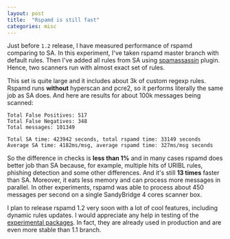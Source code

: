 ```yaml
---
layout: post
title:  "Rspamd is still fast"
categories: misc
---
```


Just before `1.2` release, I have measured performance of rspamd comparing to SA. In this experiment, I've taken rspamd master branch with default rules.
Then I've added all rules from SA using [spamassassin](https://rspamd.com/doc/modules/spamassassin.html) plugin. Hence, two scanners run with almost exact set of rules.

This set is quite large and it includes about 3k of custom regexp rules. Rspamd runs **without** hyperscan and pcre2, so it performs literally the same job as SA does.
And here are results for about 100k messages being scanned:

	Total False Positives: 517
	Total False Negatives: 348
	Total messages: 101349

	Total SA time: 423942 seconds, total rspamd time: 33149 seconds
	Average SA time: 4182ms/msg, average rspamd time: 327ms/msg seconds

So the difference in checks is **less than 1%** and in many cases rspamd does better job than SA because, for example, multiple hits of URIBL rules, phishing detection and some other
differences. And it's still **13 times** faster than SA. Moreover, it eats less memory and can process more messages in parallel. In other experiments, rspamd was able to process
about 450 messages per second on a single SandyBridge 4 cores scanner box.

I plan to release rspamd 1.2 very soon with a lot of cool features, including dynamic rules updates. I would appreciate any help in testing of the [experimental packages](https://rspamd.com/downloads.html). In fact,
they are already used in production and are even more stable than 1.1 branch.
